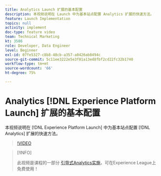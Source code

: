```yaml
---
title: Analytics Launch 扩展的基本配置
description: 本视频说明在 Launch 中为基本站点配置 Analytics 扩展的快速方法。
feature: Launch Implementation
topics: null
activity: implement
doc-type: feature video
team: Technical Marketing
kt: 3586
role: Developer, Data Engineer
level: Beginner
exl-id: 07fe5327-c8b8-48cb-a357-a0426ab8494c
source-git-commit: 5c11ee3222e5e3f81a13ed8fbf2cd22fc32b1740
workflow-type: tm+mt
source-wordcount: '66'
ht-degree: 75%

---
```


# Analytics [!DNL Experience Platform Launch] 扩展的基本配置

本视频说明在 [!DNL Experience Platform Launch] 中为基本站点配置 [!DNL Analytics] 扩展的快速方法。

>[!VIDEO](https://video.tv.adobe.com/v/28751/?quality=12)

>[!INFO]
>
> 此视频是课程的一部分 [引导式Analytics实施](https://experienceleague.adobe.com/?recommended=Analytics-D-1-2019.1)，可在Experience League上免费使用！